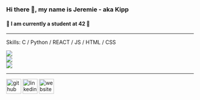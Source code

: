 ### Hi there 👋, my name is Jeremie - aka Kipp
#### 👾 I am currently a student at 42 👾
____________________________________________________________________
Skills: C / Python / REACT / JS / HTML / CSS


![](https://github-readme-stats.vercel.app/api?username=dot-kpp&theme=dark&hide_border=false&include_all_commits=true&count_private=false)<br/>
![](https://github-readme-streak-stats.herokuapp.com/?user=dot-kpp&theme=dark&hide_border=false)<br/>
![](https://github-readme-stats.vercel.app/api/top-langs/?username=dot-kpp&theme=dark&hide_border=false&include_all_commits=true&count_private=false&layout=compact)


____________________________________________________________________



[<img src='https://cdn.jsdelivr.net/npm/simple-icons@3.0.1/icons/github.svg' alt='github' height='40'>](https://github.com/Dot-kpp)  [<img src='https://cdn.jsdelivr.net/npm/simple-icons@3.0.1/icons/linkedin.svg' alt='linkedin' height='40'>](https://www.linkedin.com/in/https://www.linkedin.com/in/jeremie-pilotte-791192145//)  [<img src='https://cdn.jsdelivr.net/npm/simple-icons@3.0.1/icons/icloud.svg' alt='website' height='40'>](https://pilodev.com/)  
